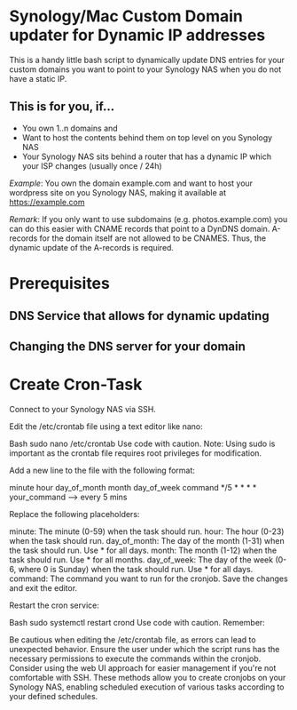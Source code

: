 # Synology/Mac Custom Domain updater for Dynamic IP addresses

This is a handy little bash script to dynamically update DNS entries for your custom domains you want to point to your Synology NAS when you do not have a static IP.

## This is for you, if...

- You own 1..n domains and
- Want to host the contents behind them on top level on you Synology NAS
- Your Synology NAS sits behind a router that has a dynamic IP which your ISP changes (usually once / 24h)

*Example*: You own the domain example.com and want to host your wordpress site on you Synology NAS, making it available at https://example.com

*Remark*: If you only want to use subdomains (e.g. photos.example.com) you can do this easier with CNAME records that point to a DynDNS domain. A-records for the domain itself are not allowed to be CNAMES. Thus, the dynamic update of the A-records is required.

# Prerequisites

## DNS Service that allows for dynamic updating

## Changing the DNS server for your domain





# Create Cron-Task

Connect to your Synology NAS via SSH.

Edit the /etc/crontab file using a text editor like nano:

Bash
sudo nano /etc/crontab
Use code with caution.
Note: Using sudo is important as the crontab file requires root privileges for modification.

Add a new line to the file with the following format:

minute hour day_of_month month day_of_week command
*/5 * * * * your_command --> every 5 mins

Replace the following placeholders:

minute: The minute (0-59) when the task should run.
hour: The hour (0-23) when the task should run.
day_of_month: The day of the month (1-31) when the task should run. Use * for all days.
month: The month (1-12) when the task should run. Use * for all months.
day_of_week: The day of the week (0-6, where 0 is Sunday) when the task should run. Use * for all days.
command: The command you want to run for the cronjob.
Save the changes and exit the editor.

Restart the cron service:

Bash
sudo systemctl restart crond
Use code with caution.
Remember:

Be cautious when editing the /etc/crontab file, as errors can lead to unexpected behavior.
Ensure the user under which the script runs has the necessary permissions to execute the commands within the cronjob.
Consider using the web UI approach for easier management if you're not comfortable with SSH.
These methods allow you to create cronjobs on your Synology NAS, enabling scheduled execution of various tasks according to your defined schedules.